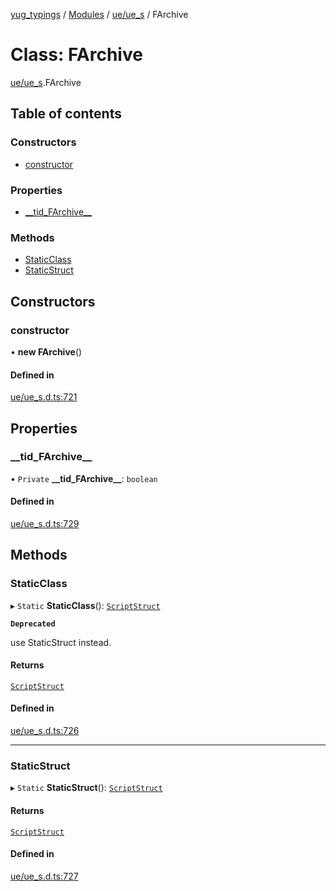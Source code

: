 [yug_typings](../README.md) / [Modules](../modules.md) / [ue/ue\_s](../modules/ue_ue_s.md) / FArchive

# Class: FArchive

[ue/ue_s](../modules/ue_ue_s.md).FArchive

## Table of contents

### Constructors

- [constructor](ue_ue_s.FArchive.md#constructor)

### Properties

- [\_\_tid\_FArchive\_\_](ue_ue_s.FArchive.md#__tid_farchive__)

### Methods

- [StaticClass](ue_ue_s.FArchive.md#staticclass)
- [StaticStruct](ue_ue_s.FArchive.md#staticstruct)

## Constructors

### constructor

• **new FArchive**()

#### Defined in

[ue/ue_s.d.ts:721](https://github.com/YugMetaverse/yug_typings/blob/b7d9b19/ue/ue_s.d.ts#L721)

## Properties

### \_\_tid\_FArchive\_\_

• `Private` **\_\_tid\_FArchive\_\_**: `boolean`

#### Defined in

[ue/ue_s.d.ts:729](https://github.com/YugMetaverse/yug_typings/blob/b7d9b19/ue/ue_s.d.ts#L729)

## Methods

### StaticClass

▸ `Static` **StaticClass**(): [`ScriptStruct`](ue_ue.ScriptStruct.md)

**`Deprecated`**

use StaticStruct instead.

#### Returns

[`ScriptStruct`](ue_ue.ScriptStruct.md)

#### Defined in

[ue/ue_s.d.ts:726](https://github.com/YugMetaverse/yug_typings/blob/b7d9b19/ue/ue_s.d.ts#L726)

___

### StaticStruct

▸ `Static` **StaticStruct**(): [`ScriptStruct`](ue_ue.ScriptStruct.md)

#### Returns

[`ScriptStruct`](ue_ue.ScriptStruct.md)

#### Defined in

[ue/ue_s.d.ts:727](https://github.com/YugMetaverse/yug_typings/blob/b7d9b19/ue/ue_s.d.ts#L727)
